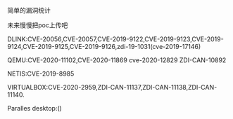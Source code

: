 简单的漏洞统计

未来慢慢把poc上传吧

DLINK:CVE-20056,CVE-20057,CVE-2019-9122,CVE-2019-9123,CVE-2019-9124,CVE-2019-9125,CVE-2019-9126,zdi-19-1031(cve-2019-17146)

QEMU:CVE-2020-11102,CVE-2020-11869 cve-2020-12829 ZDI-CAN-10892

NETIS:CVE-2019-8985

VIRTUALBOX:CVE-2020-2959,ZDI-CAN-11137,ZDI-CAN-11138,ZDI-CAN-11140.

Paralles desktop:()
